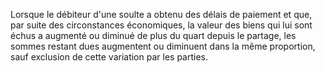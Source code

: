   
 Lorsque le débiteur d'une soulte a obtenu des délais de paiement et que, par suite des circonstances économiques, la valeur des biens qui lui sont échus a augmenté ou diminué de plus du quart depuis le partage, les sommes restant dues augmentent ou diminuent dans la même proportion, sauf exclusion de cette variation par les parties.  

  
